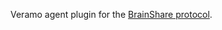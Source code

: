 Veramo agent plugin for the [BrainShare protocol](https://github.com/veramolabs/BrainShareProtocol).
